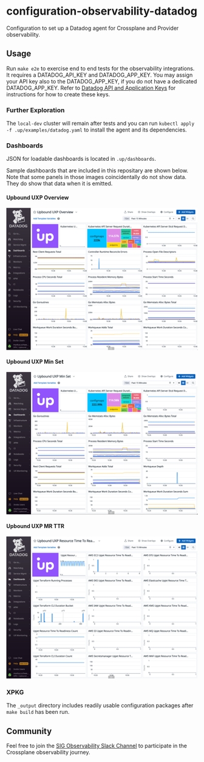 # configuration-observability-datadog
Configuration to set up a Datadog agent for Crossplane 
and Provider observability.

## Usage
Run `make e2e` to exercise end to end tests for the observability
integrations. It requires a DATADOG_API_KEY and DATADOG_APP_KEY. 
You may assign your API key also to the DATADOG_APP_KEY, if you
do not have a dedicated DATADOG_APP_KEY. Refer to
[Datadog API and Application Keys](https://docs.datadoghq.com/account_management/api-app-keys/)
for instructions for how to create these keys.

### Further Exploration
The `local-dev` cluster will remain after tests and you can run
`kubectl apply -f .up/examples/datadog.yaml` to install the agent
 and its dependencies.

### Dashboards
JSON for loadable dashboards is located in `.up/dashboards`.

Sample dashboards that are included in this repositary are
shown below. Note that some panels in those images coincidentally
do not show data. They do show that data when it is emitted.

#### Upbound UXP Overview
![Upbound UXP Overview](.up/dashboards/upbound_uxp_overview.png)

#### Upbound UXP Min Set
![Upbound UXP Min Set](.up/dashboards/upbound_uxp_min_set.png)

#### Upbound UXP MR TTR
![Upbound UXP MR TTR](.up/dashboards/upbound_uxp_mr_ttr.png)

### XPKG
The `_output` directory includes readily usable configuration packages
after `make build` has been run.

## Community
Feel free to join the
[SIG Observability Slack Channel](https://crossplane.slack.com/archives/C061GNH3LA0)
to participate in the Crossplane observability journey.
